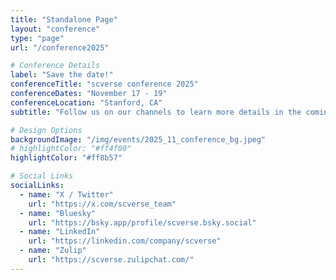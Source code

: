 ```yaml
---
title: "Standalone Page"
layout: "conference"
type: "page"
url: "/conference2025"

# Conference Details
label: "Save the date!"
conferenceTitle: "scverse conference 2025"
conferenceDates: "November 17 - 19"
conferenceLocation: "Stanford, CA"
subtitle: "Follow us on our channels to learn more details in the coming weeks"

# Design Options
backgroundImage: "/img/events/2025_11_conference_bg.jpeg"
# highlightColor: "#ff4f00"
highlightColor: "#ff8b57"

# Social Links
socialLinks:
  - name: "X / Twitter"
    url: "https://x.com/scverse_team"
  - name: "Bluesky"
    url: "https://bsky.app/profile/scverse.bsky.social"
  - name: "LinkedIn"
    url: "https://linkedin.com/company/scverse"
  - name: "Zulip"
    url: "https://scverse.zulipchat.com/"
---
```


